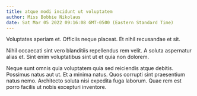 ```yaml
---
title: atque modi incidunt ut voluptatem
author: Miss Bobbie Nikolaus
date: Sat Mar 05 2022 09:16:08 GMT-0500 (Eastern Standard Time)
---
```

Voluptates aperiam et. Officiis neque placeat. Et nihil recusandae et sit.

 Nihil occaecati sint vero blanditiis repellendus rem velit. A soluta aspernatur alias et. Sint enim voluptatibus sint ut et quia non dolorem.

 Neque sunt omnis quia voluptatem quia sed reiciendis atque debitis. Possimus natus aut ut. Et a minima natus. Quos corrupti sint praesentium natus nemo. Architecto soluta nisi expedita fuga laborum. Quae rem est porro facilis ut nobis excepturi inventore.